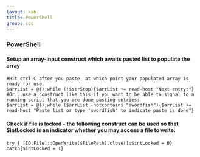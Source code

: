 ```yaml
---
layout: kab
title: PowerShell
group: ccc
---
```

### PowerShell

#### Setup an array-input construct which awaits pasted list to populate the array
```
#Hit ctrl-C after you paste, at which point your populated array is ready for use.
$arrList = @();while (!$strStop){$arrList += read-host "Next entry:"}
#Or...use a construct like this if you want to be able to signal to a running script that you are done pasting entries:
$arrList = @();while ($arrList -notcontains "swordfish"){$arrList += read-host "Paste list or type 'swordfish' to indicate paste is done"}
```
#### Check if file is locked - the following construct can be used so that $intLocked is an indicator whether you may access a file to write:
```
try { [IO.File]::OpenWrite($FilePath).close();$intLocked = 0}
catch{$intLocked = 1}
```


<br/>
<br/>
<br/>
